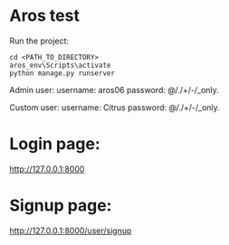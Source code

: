 # Aros test

Run the project:

```
cd <PATH_TO_DIRECTORY>
aros_env\Scripts\activate
python manage.py runserver

```
Admin user:
username: aros06
password: @/./+/-/_only.

Custom user:
username: Citrus
password: @/./+/-/_only.

# Login page:
http://127.0.0.1:8000

# Signup page:
http://127.0.0.1:8000/user/signup













